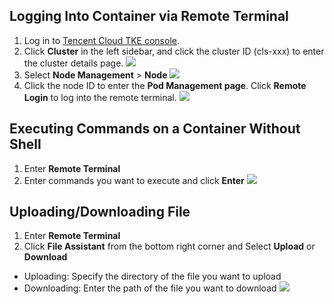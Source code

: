 ## Logging Into Container via Remote Terminal
1. Log in to [Tencent Cloud TKE console](https://console.cloud.tencent.com/tke2).
2. Click **Cluster** in the left sidebar, and click the cluster ID (cls-xxx) to enter the cluster details page.
![](https://main.qcloudimg.com/raw/2ae5bde131206d47baf3a2596c16ba7d.png)
3. Select **Node Management** > **Node**
![](https://main.qcloudimg.com/raw/a44a854dd4f2b4fffc7bc12f12a85f5f.png)
4. Click the node ID to enter the **Pod Management page**. Click **Remote Login** to log into the remote terminal. 
![](https://main.qcloudimg.com/raw/121a03119f1bdb2f3256d957e60f557c.png)

## Executing Commands on a Container Without Shell

1. Enter **Remote Terminal**
2. Enter commands you want to execute and click **Enter**
![](https://main.qcloudimg.com/raw/24dd8ee8b60ebc5f446fa9ee54f8701f.png)

## Uploading/Downloading File

1. Enter **Remote Terminal**
2. Click **File Assistant** from the bottom right corner and Select **Upload** or **Download**

 - Uploading: Specify the directory of the file you want to upload
 - Downloading: Enter the path of the file you want to download
![](https://main.qcloudimg.com/raw/2885a7f460ad293cfe9693c353b9d3fe.png)

